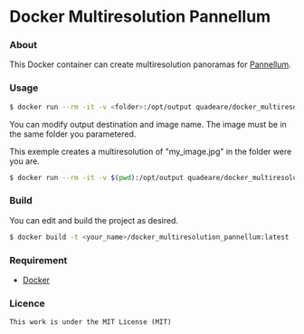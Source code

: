 # Docker Multiresolution Pannellum

### About
This Docker container can create multiresolution panoramas for [Pannellum](https://github.com/mpetroff/pannellum).

### Usage

```sh
$ docker run --rm -it -v <folder>:/opt/output quadeare/docker_multiresolution_pannellum:latest <image>
```

You can modify output destination and image name. The image must be in the same folder you parametered.

This exemple creates a multiresolution of "my_image.jpg" in the folder were you are.

```sh
$ docker run --rm -it -v $(pwd):/opt/output quadeare/docker_multiresolution_pannellum:latest my_image.jpg
```

### Build
You can edit and build the project as desired.

```sh
$ docker build -t <your_name>/docker_multiresolution_pannellum:latest .
```

### Requirement
* [Docker](https://www.docker.com/)

### Licence
```
This work is under the MIT License (MIT)
```
